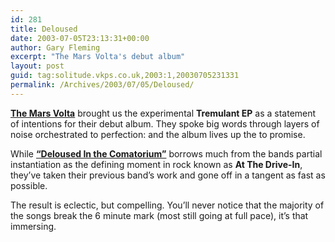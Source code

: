 ```yaml
---
id: 281
title: Deloused
date: 2003-07-05T23:13:31+00:00
author: Gary Fleming
excerpt: "The Mars Volta's debut album"
layout: post
guid: tag:solitude.vkps.co.uk,2003:1,20030705231331
permalink: /Archives/2003/07/05/Deloused/
---
```

[**The Mars Volta**](http://www.themarsvolta) brought us the experimental **Tremulant EP** as a statement of intentions for their debut album. They spoke big words through layers of noise orchestrated to perfection: and the album lives up the to promise.

While [**&#8220;Deloused In the Comatorium&#8221;**](http://www.theprp.com/reviews/themarsvolta.shtml) borrows much from the bands partial instantiation as the defining moment in rock known as **At The Drive-In**, they&#8217;ve taken their previous band&#8217;s work and gone off in a tangent as fast as possible.

The result is eclectic, but compelling. You&#8217;ll never notice that the majority of the songs break the 6 minute mark (most still going at full pace), it&#8217;s that immersing.